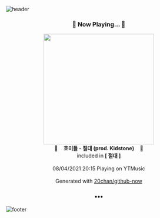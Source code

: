 ![header](https://capsule-render.vercel.app/api?type=wave&height=170&section=header&text=Hi.%20I'm%20SHIFT&fontColor=090707&fontAlignX=45&fontAlignY=65&fontSize=100)

<h3 align="center">🎵 Now Playing... 🎵</h3>
<p align="center">
  <a href="https://music.youtube.com/watch?v=P4gRnBDn3vo">
    <img width="300" src="https://lh3.googleusercontent.com/4DASBhIRAgCFRte_In6V714gASXB4H8BMXvH-Os0xfNZZqOLwGJXHD3uVyXiGp3JLQNVQg4HUZoBJLY61A">
  </a>
  <br>
  🎵&nbsp&nbsp&nbsp <b>호미들 - 절대 (prod. Kidstone)</b> &nbsp&nbsp&nbsp🎵
  <br>
  included in <b>[ 절대 ]</b>
  
  <br />
  <br />
  08/04/2021 20:15 Playing on YTMusic
  <br />
  <br />
  Generated with <a href="https://github.com/20chan/github-now">20chan/github-now</a>
</p>

<h3 align="center">•••</h3>

![footer](https://capsule-render.vercel.app/api?type=wave&height=150&section=footer)
